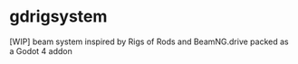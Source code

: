 # gdrigsystem
[WIP] beam system inspired by Rigs of Rods and BeamNG.drive packed as a Godot 4 addon
